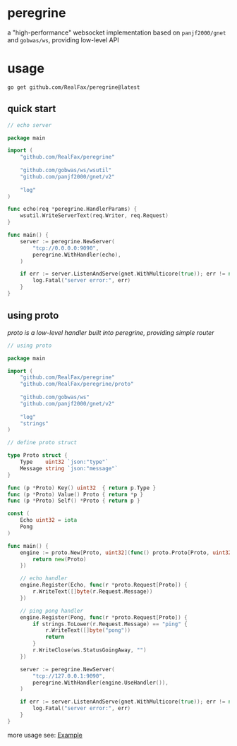 # peregrine
a "high-performance" websocket implementation based on `panjf2000/gnet` and `gobwas/ws`, providing low-level API

# usage
```
go get github.com/RealFax/peregrine@latest
```

## quick start

```go
// echo server

package main

import (
	"github.com/RealFax/peregrine"
	
	"github.com/gobwas/ws/wsutil"
	"github.com/panjf2000/gnet/v2"
	
	"log"
)

func echo(req *peregrine.HandlerParams) {
	wsutil.WriteServerText(req.Writer, req.Request)
}

func main() {
	server := peregrine.NewServer(
		"tcp://0.0.0.0:9090",
		peregrine.WithHandler(echo),
	)

	if err := server.ListenAndServe(gnet.WithMulticore(true)); err != nil {
		log.Fatal("server error:", err)
	}
}
```

## using proto
_proto is a low-level handler built into peregrine, providing simple router_

```go
// using proto 

package main

import (
	"github.com/RealFax/peregrine"
	"github.com/RealFax/peregrine/proto"
	
	"github.com/gobwas/ws"
	"github.com/panjf2000/gnet/v2"
	
	"log"
	"strings"
)

// define proto struct

type Proto struct {
	Type    uint32 `json:"type"`
	Message string `json:"message"`
}

func (p *Proto) Key() uint32  { return p.Type }
func (p *Proto) Value() Proto { return *p }
func (p *Proto) Self() *Proto { return p }

const (
	Echo uint32 = iota
	Pong
)

func main() {
	engine := proto.New[Proto, uint32](func() proto.Proto[Proto, uint32] {
		return new(Proto)
	})

	// echo handler
	engine.Register(Echo, func(r *proto.Request[Proto]) {
		r.WriteText([]byte(r.Request.Message))
	})

	// ping pong handler
	engine.Register(Pong, func(r *proto.Request[Proto]) {
		if strings.ToLower(r.Request.Message) == "ping" {
			r.WriteText([]byte("pong"))
			return
		}
		r.WriteClose(ws.StatusGoingAway, "")
	})

	server := peregrine.NewServer(
		"tcp://127.0.0.1:9090",
		peregrine.WithHandler(engine.UseHandler()),
	)

	if err := server.ListenAndServe(gnet.WithMulticore(true)); err != nil {
		log.Fatal("server error:", err)
	}
}
```

more usage see: [Example](https://github.com/RealFax/peregrine/tree/master/example)
